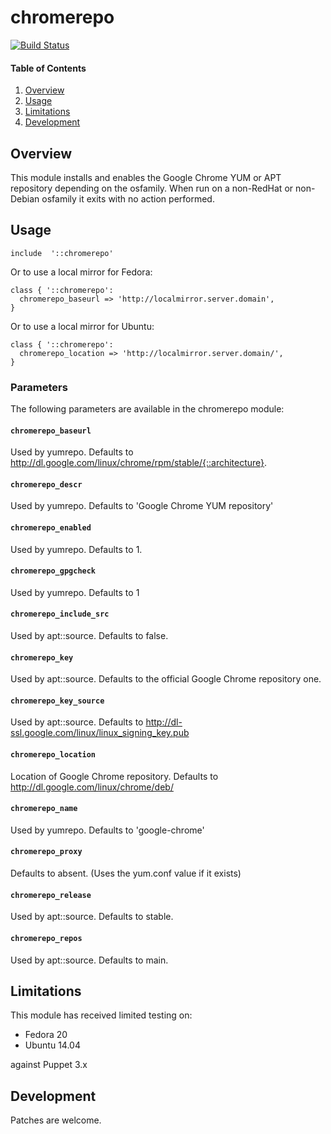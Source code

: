 # chromerepo

[![Build Status](https://secure.travis-ci.org/juniorsysadmin/puppet-chromerepo.png)](http://travis-ci.org/juniorsysadmin/puppet-chromerepo)

#### Table of Contents

1. [Overview](#overview)
2. [Usage](#usage)
3. [Limitations](#limitations)
4. [Development](#development)

## Overview

This module installs and enables the Google Chrome YUM or APT repository
depending on the osfamily. When run on a non-RedHat or non-Debian osfamily
it exits with no action performed.

## Usage

```puppet
include  '::chromerepo'
```

Or to use a local mirror for Fedora:

```puppet
class { '::chromerepo':
  chromerepo_baseurl => 'http://localmirror.server.domain',
}
```

Or to use a local mirror for Ubuntu:

```puppet
class { '::chromerepo':
  chromerepo_location => 'http://localmirror.server.domain/',
}
```

### Parameters

The following parameters are available in the chromerepo module:

#### `chromerepo_baseurl`

Used by yumrepo. Defaults to
http://dl.google.com/linux/chrome/rpm/stable/{::architecture}.

#### `chromerepo_descr`

Used by yumrepo. Defaults to 'Google Chrome YUM repository'

#### `chromerepo_enabled`

Used by yumrepo. Defaults to 1.

#### `chromerepo_gpgcheck`

Used by yumrepo. Defaults to 1

#### `chromerepo_include_src`

Used by apt::source. Defaults to false.

#### `chromerepo_key`

Used by apt::source. Defaults to the official Google Chrome repository one.

#### `chromerepo_key_source`

Used by apt::source. Defaults to
http://dl-ssl.google.com/linux/linux_signing_key.pub

#### `chromerepo_location`

Location of Google Chrome repository. Defaults to
http://dl.google.com/linux/chrome/deb/

#### `chromerepo_name`

Used by yumrepo. Defaults to 'google-chrome'

#### `chromerepo_proxy`

Defaults to absent.  (Uses the yum.conf value if it exists)

#### `chromerepo_release`

Used by apt::source. Defaults to stable.

#### `chromerepo_repos`

Used by apt::source. Defaults to main.

## Limitations

This module has received limited testing on:

* Fedora 20
* Ubuntu 14.04

against Puppet 3.x

## Development

Patches are welcome.
